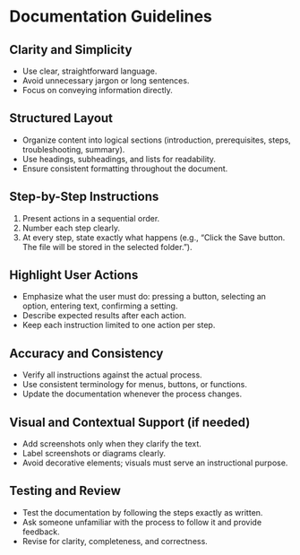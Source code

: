 # Documentation Guidelines

## Clarity and Simplicity
- Use clear, straightforward language.  
- Avoid unnecessary jargon or long sentences.  
- Focus on conveying information directly.  

## Structured Layout
- Organize content into logical sections (introduction, prerequisites, steps, troubleshooting, summary).  
- Use headings, subheadings, and lists for readability.  
- Ensure consistent formatting throughout the document.  

## Step-by-Step Instructions
1. Present actions in a sequential order.  
2. Number each step clearly.  
3. At every step, state exactly what happens (e.g., “Click the Save button. The file will be stored in the selected folder.”).  

## Highlight User Actions
- Emphasize what the user must do: pressing a button, selecting an option, entering text, confirming a setting.  
- Describe expected results after each action.  
- Keep each instruction limited to one action per step.  

## Accuracy and Consistency
- Verify all instructions against the actual process.  
- Use consistent terminology for menus, buttons, or functions.  
- Update the documentation whenever the process changes.  

## Visual and Contextual Support (if needed)
- Add screenshots only when they clarify the text.  
- Label screenshots or diagrams clearly.  
- Avoid decorative elements; visuals must serve an instructional purpose.  

## Testing and Review
- Test the documentation by following the steps exactly as written.  
- Ask someone unfamiliar with the process to follow it and provide feedback.  
- Revise for clarity, completeness, and correctness.  
